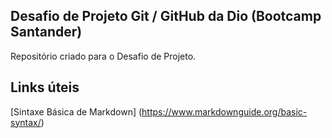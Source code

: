 ## Desafio de Projeto Git / GitHub da Dio (Bootcamp Santander)
Repositório criado para o Desafio de Projeto.

## Links úteis
[Sintaxe Básica de Markdown] (https://www.markdownguide.org/basic-syntax/)  
